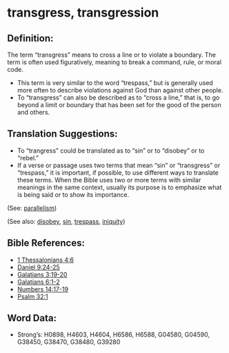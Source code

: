 # transgress, transgression

## Definition:

The term “transgress” means to cross a line or to violate a boundary. The term is often used figuratively, meaning to break a command, rule, or moral code.

* This term is very similar to the word “trespass,” but is generally used more often to describe violations against God than against other people.
* To “transgress” can also be described as to “cross a line,” that is, to go beyond a limit or boundary that has been set for the good of the person and others.

## Translation Suggestions:

* To “trangress” could be translated as to “sin” or to “disobey” or to “rebel.”
* If a verse or passage uses two terms that mean “sin” or “transgress” or “trespass,” it is important, if possible, to use different ways to translate these terms. When the Bible uses two or more terms with similar meanings in the same context, usually its purpose is to emphasize what is being said or to show its importance.

(See: [parallelism](rc://en/ta/man/translate/figs-parallelism))

(See also: [disobey](../other/disobey.md), [sin](../kt/sin.md), [trespass](../kt/trespass.md), [iniquity](../kt/iniquity.md))

## Bible References:

* [1 Thessalonians 4:6](rc://en/tn/help/1th/04/06)
* [Daniel 9:24-25](rc://en/tn/help/dan/09/24)
* [Galatians 3:19-20](rc://en/tn/help/gal/03/19)
* [Galatians 6:1-2](rc://en/tn/help/gal/06/01)
* [Numbers 14:17-19](rc://en/tn/help/num/14/17)
* [Psalm 32:1](rc://en/tn/help/psa/032/01)

## Word Data:

* Strong’s: H0898, H4603, H4604, H6586, H6588, G04580, G04590, G38450, G38470, G38480, G39280
